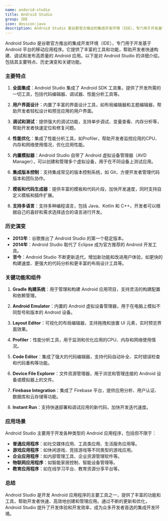 ```yaml
---
name: andorid-studio
title: Android Studio
group: IDE
icon: devicon:java
description: Android Studio 是谷歌官方推出的集成开发环境（IDE），专门用于开发基于 Android 平台的移动应用程序。它提供了丰富的工具和功能，帮助开发者快速构建、调试和发布高质量的 Android 应用。以下是对 Android Studio 的详细介绍，包括其主要特点、历史演变和关键功能。
---
```


Android Studio 是谷歌官方推出的集成开发环境（IDE），专门用于开发基于 Android 平台的移动应用程序。它提供了丰富的工具和功能，帮助开发者快速构建、调试和发布高质量的 Android 应用。以下是对 Android Studio 的详细介绍，包括其主要特点、历史演变和关键功能。

### 主要特点

1. **全面集成**：Android Studio 集成了 Android SDK 工具集，提供了开发所需的一切工具，包括代码编辑器、调试器、性能分析工具等。
   
2. **用户界面设计**：内置了丰富的界面设计工具，如布局编辑器和主题编辑器，帮助开发者轻松设计和预览应用的用户界面。

3. **调试和测试**：提供强大的调试功能，支持单步调试、变量查看、内存分析等，帮助开发者快速定位和修复问题。

4. **性能优化**：集成了性能分析工具，如Profiler，帮助开发者监控应用的CPU、内存和网络使用情况，优化应用性能。

5. **内置模拟器**：Android Studio 自带了 Android 虚拟设备管理器（AVD Manager），可以创建和管理多个虚拟设备，用于在不同设备上测试应用。

6. **集成版本控制**：支持集成常见的版本控制系统，如 Git，方便开发者管理代码版本和团队协作。

7. **模板和代码生成器**：提供丰富的模板和代码片段，加快开发速度，同时支持自定义模板和插件扩展。

8. **支持多语言**：支持多种编程语言，包括 Java、Kotlin 和 C++，开发者可以根据自己的喜好和需求选择适合的语言进行开发。

### 历史演变

- **2013年**：谷歌推出了 Android Studio 的第一个稳定版本。
- **2014年**：Android Studio 取代了 Eclipse 成为官方推荐的 Android 开发工具。
- **至今**：Android Studio 不断更新迭代，增加新功能和改进用户体验，如更快的构建速度、更强大的代码分析和更丰富的布局设计工具等。

### 关键功能和组件

1. **Gradle 构建系统**：用于管理和构建 Android 应用项目，支持灵活的构建配置和依赖管理。

2. **Android Emulator**：内置的 Android 虚拟设备管理器，用于在电脑上模拟不同型号和版本的 Android 设备。

3. **Layout Editor**：可视化的布局编辑器，支持拖拽和放置 UI 元素，实时预览界面效果。

4. **Profiler**：性能分析工具，用于监测和优化应用的CPU、内存和网络使用情况。

5. **Code Editor**：集成了强大的代码编辑器，支持代码自动补全、实时错误检查和代码重构等功能。

6. **Device File Explorer**：文件资源管理器，用于浏览和管理连接的 Android 设备或模拟器上的文件。

7. **Firebase Integration**：集成了 Firebase 平台，提供应用分析、用户认证、数据库和云存储等功能。

8. **Instant Run**：支持快速部署和调试应用的新代码，加快开发迭代速度。

### 应用场景

Android Studio 主要用于开发各种类型的 Android 应用程序，包括但不限于：

- **普通应用程序**：如社交媒体应用、工具类应用、生活服务应用等。
- **游戏应用程序**：如休闲游戏、竞技游戏等不同类型的游戏应用。
- **企业应用程序**：如内部管理工具、企业资源管理软件等。
- **物联网应用程序**：如智能家居控制、智能设备管理等。
- **教育应用程序**：如在线学习平台、教育资源分享平台等。

### 总结

Android Studio 是开发 Android 应用程序的主要工具之一，提供了丰富的功能和工具，帮助开发者快速、高效地创建和管理应用。通过不断的更新和优化，Android Studio 提升了开发体验和开发效率，成为众多开发者首选的集成开发环境。